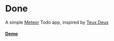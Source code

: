 # Done

A simple [Meteor](http://meteor.com) Todo app, inspired by [Teux Deux](https://teuxdeux.com/)

#### [Demo](http://done.meteor.com)